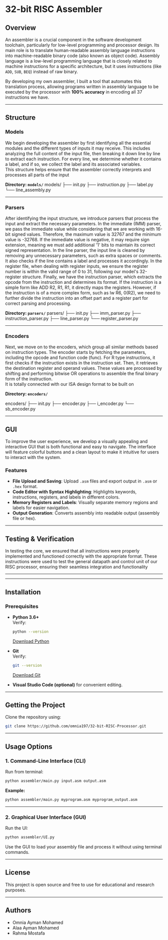 # 32-bit RISC Assembler

## Overview
An assembler is a crucial component in the software development toolchain, particularly for low-level programming and processor design. Its main role is to translate human-readable assembly language instructions into machine-readable binary code (also known as object code). Assembly language is a low-level programming language that is closely related to machine instructions for a specific architecture, but it uses instructions (like `ADD`, `SUB`, `BEQ`) instead of raw binary.

By developing my own assembler, I built a tool that automates this translation process, allowing programs written in assembly language to be executed by the processor with **100% accuracy** in encoding all 37 instructions we have.

---

## Structure

### Models

We begin developing the assembler by first identifying all the essential modules and the different 
types of inputs it may receive. This includes analyzing the full content of the input file, then breaking 
it down line by line to extract each instruction. For every line, we determine whether it contains a 
label, and if so, we collect the label and its associated variables.  
This structure helps ensure that the assembler correctly interprets and processes all parts of the input

**Directory: `models/`**
models/ ├── init.py ├── instruction.py ├── label.py └── line_assembly.py

---

### Parsers

After identifying the input structure, we introduce parsers that process the input and extract the 
necessary parameters. In the immediate (IMM) parser, we pass the immediate value while 
considering that we are working with 16-bit signed values. Therefore, the maximum value is 32767
and the minimum value is -32768. If the immediate value is negative, it may require sign extension, 
meaning we must add additional '1' bits to maintain its correct signed representation. 
In the line parser, the input line is cleaned by removing any unnecessary parameters, such as 
extra spaces or comments. It also checks if the line contains a label and processes it accordingly. 
In the register file, when dealing with register inputs, we ensure the register number is within the 
valid range of 0 to 31, following our model's 32-register structure. 
Finally, we have the instruction parser, which extracts the opcode from the instruction and 
determines its format. If the instruction is a simple form like ADD R2, R1, R1, it directly maps the 
registers. However, if the instruction is of a more complex form, such as lw R6, 0(R2), we need 
to further divide the instruction into an offset part and a register part for correct parsing and 
processing.

**Directory: `parsers/`**
parsers/ ├── init.py ├── imm_parser.py ├── instruction_parser.py ├── line_parser.py └── register_parser.py

---

### Encoders

Next, we move on to the encoders, which group all similar methods based on instruction types. 
The encoder starts by fetching the parameters, including the opcode and function code (func). For R
type instructions, it first checks if the instruction exists in the instruction set. Then, it retrieves the 
destination register and operand values. These values are processed by shifting and performing 
bitwise OR operations to assemble the final binary form of the instruction.  
It is totally connected with our ISA design format to be built on

**Directory: `encoders/`**

encoders/ ├── init.py ├── encoder.py ├── i_encoder.py └── sb_encoder.py

---

## GUI

To improve the user experience, we develop a visually appealing and interactive GUI that is both 
functional and easy to navigate. The interface will feature colorful buttons and a clean layout to make 
it intuitive for users to interact with the system. 

### Features

- **File Upload and Saving**: Upload `.asm` files and export output in `.asm` or `.hex` format.
- **Code Editor with Syntax Highlighting**: Highlights keywords, instructions, registers, and labels in different colors.
- **Memory Registers and Labels**: Visually separate memory regions and labels for easier navigation.
- **Output Generation**: Converts assembly into readable output (assembly file or hex).

---

## Testing & Verification

In testing the core, we ensured that all instructions were properly implemented and functioned 
correctly with the appropriate format. These instructions were used to test the general datapath and 
control unit of our RISC processor, ensuring their seamless integration and functionality 

---

---

## Installation

### Prerequisites

- **Python 3.6+**  
  Verify:  
  ```bash
  python --version
  ```  
  [Download Python](https://www.python.org/downloads/)

- **Git**  
  Verify:  
  ```bash
  git --version
  ```  
  [Download Git](https://git-scm.com/downloads)

- **Visual Studio Code (optional)** for convenient editing.

---

## Getting the Project

Clone the repository using:

```bash
git clone https://github.com/omnia197/32-bit-RISC-Processor.git
```

---

## Usage Options

### 1. Command-Line Interface (CLI)

Run from terminal:

```bash
python assembler/main.py input.asm output.asm
```

**Example:**
```bash
python assembler/main.py myprogram.asm myprogram_output.asm
```

---

### 2. Graphical User Interface (GUI)

Run the UI:

```bash
python assembler/UI.py
```

Use the GUI to load your assembly file and process it without using terminal commands.

---

## License

This project is open source and free to use for educational and research purposes.

---
## Authors

- Omnia Ayman Mohamed  
- Alaa Ayman Mohamed  
- Rahma Mostafa  
